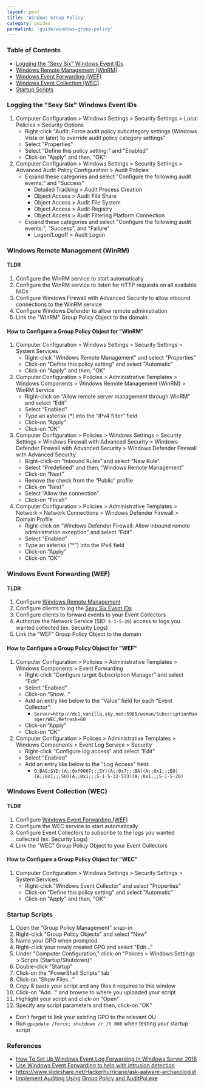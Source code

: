 ```yaml
---
layout: post
title: 'Windows Group Policy'
category: guides
permalink: 'guide/windows-group-policy'
---
```


### Table of Contents
* [Logging the "Sexy Six" Windows Event IDs](#logging-the-sexy-six-windows-event-ids)
* [Windows Remote Management (WinRM)](#windows-remote-management-winrm)
* [Windows Event Forwarding (WEF)](#windows-event-forwarding-wef)
* [Windows Event Collection (WEC)](#windows-event-collection-wec)
* [Startup Scripts](#startup-scripts)

### Logging the "Sexy Six" Windows Event IDs
1. Computer Configuration > Windows Settings > Security Settings > Local Policies > Security Options 
    * Right-click "Audit: Force audit policy subcategory settings (Windows Vista or later) to override audit policy category settings"
    * Select "Properties"
    * Select "Define this policy setting:" and "Enabled"
    * Click-on "Apply" and then, "OK"
2. Computer Configuration > Windows Settings > Security Settings > Advanced Audit Policy Configuration > Audit Policies
    * Expand these categories and select "Configure the following audit events:" and "Success"
        * Detailed Tracking > Audit Process Creation
        * Object Access > Audit File Share
        * Object Access > Audit File System
        * Object Access > Audit Registry
        * Object Access > Audit Filtering Platform Connection
    * Expand these categories and select "Configure the following audit events:", "Success", and "Failure"
        * Logon/Logoff > Audit Logon

### Windows Remote Management (WinRM)
#### TLDR
1. Configure the WinRM service to start automatically
2. Configure the WinRM service to listen for HTTP requests on all available NICs
3. Configure Windows Firewall with Advanced Security to allow inbound connections to the WinRM service
4. Configure Windows Defender to allow remote administration 
5. Link the "WinRM" Group Policy Object to the domain

#### How to Configure a Group Policy Object for "WinRM"
1. Computer Configuration > Windows Settings > Security Settings > System Services
    * Right-click "Windows Remote Management" and select "Properties"
    * Click-on "Define this policy setting" and select "Automatic"
    * Click-on "Apply" and then, "OK"    
2. Computer Configuration > Policies > Administrative Templates > Windows Components > Windows Remote Management (WinRM) > WinRM Service
    * Right-click on “Allow remote server management through WinRM” and select “Edit”
    * Select “Enabled”
    * Type an asterisk (*) into the “IPv4 filter” field
    * Click-on “Apply”
    * Click-on “OK”
3. Computer Configuration > Policies > Windows Settings > Security Settings > Windows Firewall with Advanced Security > Windows Defender Firewall with Advanced Security > Windows Defender Firewall with Advanced Security
    * Right-click-on “Inbound Rules” and select “New Rule”
    * Select “Predefined” and then, “Windows Remote Management”
    * Click-on “Next”
    * Remove the check from the “Public” profile
    * Click-on “Next”
    * Select “Allow the connection”
    * Click-on “Finish”
4. Computer Configuration > Policies > Administrative Templates > Network > Network Connections > Windows Defender Firewall > Domain Profile
    * Right-click on “Windows Defender Firewall: Allow inbound remote administration exception” and select “Edit”
    * Select “Enabled”
    * Type an asterisk (“*”) into the IPv4 field
    * Click-on “Apply”
    * Click-on “OK”

### Windows Event Forwarding (WEF)
#### TLDR 
1. Configure [Windows Remote Management](#windows-remote-management-winrm)
2. Configure clients to log the [Sexy Six Event IDs](#logging-the-sexy-six-windows-event-ids)
2. Configure clients to forward events to your Event Collectors
3. Authorize the Network Service (SID: `S-1-5-20`) access to logs you wanted collected (ex: Security Logs)
4. Link the "WEF" Group Policy Object to the domain

#### How to Configure a Group Policy Object for "WEF" 
1. Computer Configuration > Policies > Administrative Templates > Windows Components > Event Forwarding
    * Right-click “Configure target Subscription Manager” and select “Edit”
    * Select “Enabled”
    * Click-on “Show…”
    * Add an entry like below to the “Value” field for each “Event Collector”:
        * `Server=http://dc1.vanilla.sky.net:5985/wsman/SubscriptionManager/WEC,Refresh=60`
    * Click-on “Apply”
    * Click-on “OK”
2. Computer Configuration > Polices > Administrative Templates > Windows Components > Event Log Service > Security
    * Right-click "Configure log access" and select "Edit"
    * Select "Enabled"
    * Add an entry like below to the "Log Access" field:
        * `O:BAG:SYD:(A;;0xf0007;;;SY)(A;;0x7;;;BA)(A;;0x1;;;BO)(A;;0x1;;;SO)(A;;0x1;;;S-1-5-32-573)(A;;0x1;;;S-1-5-20)`

### Windows Event Collection (WEC)
#### TLDR 
1. Configure [Windows Event Forwarding (WEF)](#windows-event-forwarding-wef)
2. Configure the WEC service to start automatically
3. Configure Event Collectors to subscribe to the logs you wanted collected (ex: Security Logs)
4. Link the "WEC" Group Policy Object to your Event Collectors

#### How to Configure a Group Policy Object for "WEC"  
1. Computer Configuration > Windows Settings > Security Settings > System Services
    * Right-click "Windows Event Collector" and select "Properties"
    * Click-on "Define this policy setting" and select "Automatic"
    * Click-on "Apply" and then, "OK"

### Startup Scripts
1. Open the "Group Policy Management" snap-in
2. Right-click "Group Policy Objects" and select "New"
3. Name your GPO when prompted
4. Right-click your newly created GPO and select "Edit..."
5. Under "Computer Configuration," click-on "Polices > Windows Settings > Scripts (Startup/Shutdown)"
6. Double-click "Startup" 
7. Click-on the "PowerShell Scripts" tab
8. Click-on "Show Files..."
9. Copy & paste your script and any files it requires to this window
10. Click-on "Add..." and browse to where you uploaded your script
11. Highlight your script and click-on "Open" 
12. Specify any script parameters and then, click-on "OK"
  * Don't forget to link your existing GPO to the relevant OU
  * Run `gpupdate /force; shutdown /r /t 000` when testing your startup script

### References
* [How To Set Up Windows Event Log Forwarding In Windows Server 2016](https://adamtheautomator.com/windows-event-log-forwarding/#Allowing_the_Network_Service_to_Read_Event_Logs)
* [Use Windows Event Forwarding to help with intrusion detection](https://docs.microsoft.com/en-us/windows/security/threat-protection/use-windows-event-forwarding-to-assist-in-intrusion-detection)
* https://www.slideshare.net/Hackerhurricane/ask-aalware-archaeologist
* [Implement Auditing Using Group Policy and AuditPol.exe](https://www.rootusers.com/implement-auditing-using-group-policy-and-auditpol-exe/)
